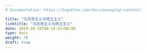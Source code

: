 ```yaml
---
# Documentation: https://hugoblox.com/docs/managing-content/

title: "马克思主义与修正主义"
linktitle: "马克思主义与修正主义"
date: 2024-10-18T00:14:41+08:00
type: docs
weight: 70
draft: true
---
```

